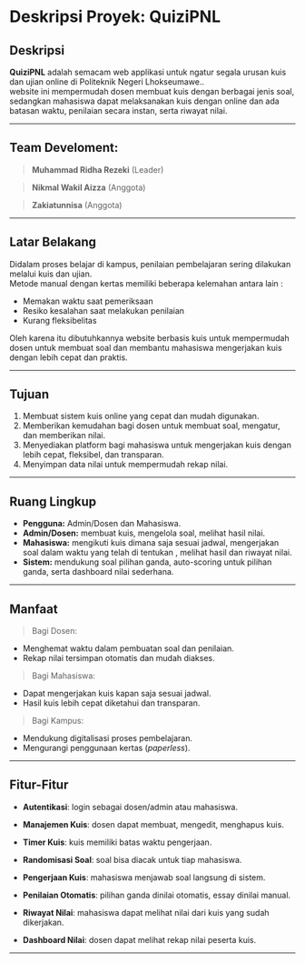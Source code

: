 # Deskripsi Proyek: QuiziPNL

## Deskripsi
**QuiziPNL** adalah semacam web applikasi untuk ngatur segala urusan kuis dan ujian online di Politeknik Negeri Lhokseumawe..  
website ini mempermudah dosen membuat kuis dengan berbagai jenis soal, sedangkan mahasiswa dapat melaksanakan kuis dengan online dan ada batasan waktu, penilaian secara instan, serta riwayat nilai.  

---
## Team Develoment:

>**Muhammad Ridha Rezeki** (Leader) 

>**Nikmal Wakil Aizza** (Anggota)
  
>**Zakiatunnisa** (Anggota)
---
## Latar Belakang
 Didalam proses belajar di kampus, penilaian pembelajaran sering dilakukan melalui kuis dan ujian.  
Metode manual dengan kertas memiliki beberapa kelemahan antara lain :
 - Memakan waktu saat pemeriksaan
 - Resiko kesalahan saat melakukan penilaian
 - Kurang fleksibelitas

 Oleh karena itu dibutuhkannya website berbasis kuis untuk mempermudah dosen untuk membuat soal dan membantu mahasiswa mengerjakan kuis dengan lebih cepat dan praktis.

---

## Tujuan
1. Membuat sistem kuis online yang cepat dan mudah digunakan.  
2. Memberikan kemudahan bagi dosen untuk membuat soal, mengatur, dan memberikan nilai.  
3. Menyediakan platform bagi mahasiswa untuk mengerjakan kuis dengan lebih cepat, fleksibel, dan transparan.  
4. Menyimpan data nilai untuk mempermudah rekap nilai.

---

## Ruang Lingkup
- **Pengguna:** Admin/Dosen dan Mahasiswa.  
- **Admin/Dosen:** membuat kuis, mengelola soal, melihat hasil nilai.  
- **Mahasiswa:** mengikuti kuis dimana saja sesuai jadwal, mengerjakan soal dalam waktu yang telah di tentukan , melihat hasil dan riwayat nilai.  
- **Sistem:** mendukung soal pilihan ganda, auto-scoring untuk pilihan ganda, serta dashboard nilai sederhana.  

---

## Manfaat
>Bagi Dosen:  
   - Menghemat waktu dalam pembuatan soal dan penilaian.  
   - Rekap nilai tersimpan otomatis dan mudah diakses.  
>Bagi Mahasiswa:
   - Dapat mengerjakan kuis kapan saja sesuai jadwal.  
   - Hasil kuis lebih cepat diketahui dan transparan.  
>Bagi Kampus:
   - Mendukung digitalisasi proses pembelajaran.  
   - Mengurangi penggunaan kertas (*paperless*).  

---

## Fitur-Fitur

- **Autentikasi**: login sebagai dosen/admin atau mahasiswa. 

- **Manajemen Kuis**: dosen dapat membuat, mengedit, menghapus kuis.  

- **Timer Kuis**: kuis memiliki batas waktu pengerjaan.  

- **Randomisasi Soal**: soal bisa diacak untuk tiap mahasiswa.  

- **Pengerjaan Kuis**: mahasiswa menjawab soal langsung di sistem.  

- **Penilaian Otomatis**: pilihan ganda dinilai otomatis, essay 
dinilai manual.  

- **Riwayat Nilai**: mahasiswa dapat melihat nilai dari kuis yang sudah dikerjakan.  

- **Dashboard Nilai**: dosen dapat melihat rekap nilai peserta kuis.  

---


